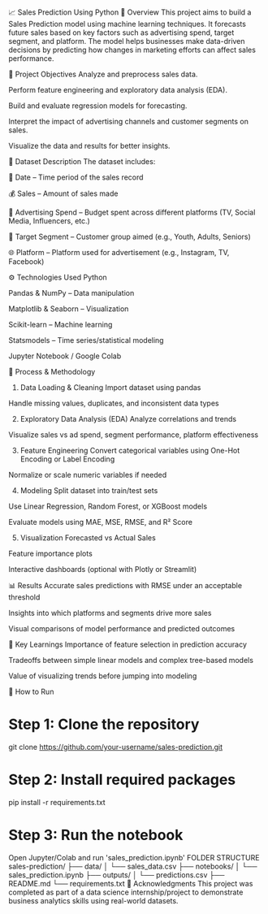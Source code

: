 📈 Sales Prediction Using Python
📝 Overview
This project aims to build a Sales Prediction model using machine learning techniques. It forecasts future sales based on key factors such as advertising spend, target segment, and platform. The model helps businesses make data-driven decisions by predicting how changes in marketing efforts can affect sales performance.

🚀 Project Objectives
Analyze and preprocess sales data.

Perform feature engineering and exploratory data analysis (EDA).

Build and evaluate regression models for forecasting.

Interpret the impact of advertising channels and customer segments on sales.

Visualize the data and results for better insights.

📂 Dataset Description
The dataset includes:

📅 Date – Time period of the sales record

💰 Sales – Amount of sales made

💼 Advertising Spend – Budget spent across different platforms (TV, Social Media, Influencers, etc.)

🎯 Target Segment – Customer group aimed (e.g., Youth, Adults, Seniors)

🌐 Platform – Platform used for advertisement (e.g., Instagram, TV, Facebook)

⚙️ Technologies Used
Python

Pandas & NumPy – Data manipulation

Matplotlib & Seaborn – Visualization

Scikit-learn – Machine learning

Statsmodels – Time series/statistical modeling

Jupyter Notebook / Google Colab

🧪 Process & Methodology
1. Data Loading & Cleaning
Import dataset using pandas

Handle missing values, duplicates, and inconsistent data types

2. Exploratory Data Analysis (EDA)
Analyze correlations and trends

Visualize sales vs ad spend, segment performance, platform effectiveness

3. Feature Engineering
Convert categorical variables using One-Hot Encoding or Label Encoding

Normalize or scale numeric variables if needed

4. Modeling
Split dataset into train/test sets

Use Linear Regression, Random Forest, or XGBoost models

Evaluate models using MAE, MSE, RMSE, and R² Score

5. Visualization
Forecasted vs Actual Sales

Feature importance plots

Interactive dashboards (optional with Plotly or Streamlit)

📊 Results
Accurate sales predictions with RMSE under an acceptable threshold

Insights into which platforms and segments drive more sales

Visual comparisons of model performance and predicted outcomes

🧠 Key Learnings
Importance of feature selection in prediction accuracy

Tradeoffs between simple linear models and complex tree-based models

Value of visualizing trends before jumping into modeling

📌 How to Run
# Step 1: Clone the repository
git clone https://github.com/your-username/sales-prediction.git

# Step 2: Install required packages
pip install -r requirements.txt

# Step 3: Run the notebook
Open Jupyter/Colab and run 'sales_prediction.ipynb'
FOLDER STRUCTURE
sales-prediction/
├── data/
│   └── sales_data.csv
├── notebooks/
│   └── sales_prediction.ipynb
├── outputs/
│   └── predictions.csv
├── README.md
└── requirements.txt
🙏 Acknowledgments
This project was completed as part of a data science internship/project to demonstrate business analytics skills using real-world datasets.









